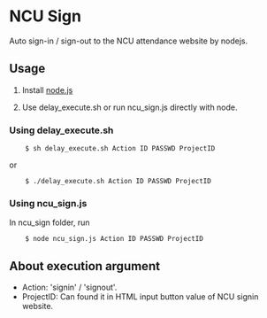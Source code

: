 # NCU Sign

Auto sign-in / sign-out to the NCU attendance website by nodejs.

## Usage

1. Install [node.js](http://www.nodejs.org)

2. Use delay\_execute.sh or run ncu\_sign.js directly with node.

### Using delay_execute.sh

        $ sh delay_execute.sh Action ID PASSWD ProjectID

  or

        $ ./delay_execute.sh Action ID PASSWD ProjectID

### Using ncu_sign.js 

  In ncu\_sign folder, run

        $ node ncu_sign.js Action ID PASSWD ProjectID

## About execution argument

  + Action: 'signin' / 'signout'.
  + ProjectID: Can found it in HTML input button value of NCU signin website.